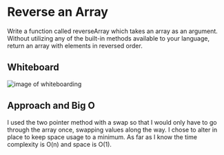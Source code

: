 # Reverse an Array

Write a function called reverseArray which takes an array as an argument. Without utilizing any of the built-in methods available to your language, return an array with elements in reversed order.

## Whiteboard

![image of whiteboarding](/img/whiteboard.png)

## Approach and Big O

I used the two pointer method with a swap so that I would only have to go through the array once, swapping values along the way. I chose to alter in place to keep space usage to a minimum. As far as I know the time complexity is O(n) and space is O(1).
